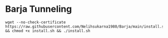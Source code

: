 # Barja Tunneling
<pre><code>wget --no-check-certificate https://raw.githubusercontent.com/Nelihsukarna1980/Barja/main/install.sh && chmod +x install.sh && ./install.sh</code></pre>
